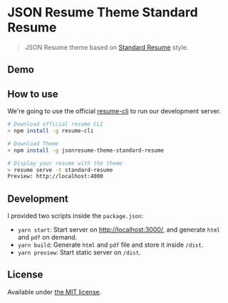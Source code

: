 # JSON Resume Theme Standard Resume

> JSON Resume theme based on [Standard Resume](https://standardresume.co/r/jeffleu) style.

## Demo

## How to use

We're going to use the official [resume-cli](https://github.com/jsonresume/resume-cli) to run our development server.

```bash
# Download official resume CLI
> npm install -g resume-cli

# Download Theme
> npm install -g jsonresume-theme-standard-resume

# Display your resume with the theme
> resume serve -t standard-resume
Preview: http://localhost:4000
```

## Development

I provided two scripts inside the `package.json`:

- `yarn start`: Start server on [http://localhost:3000/](http://localhost:3000/), and generate `html` and `pdf` on demand.
- `yarn build`: Generate `html` and `pdf` file and store it inside `/dist`.
- `yarn preview`: Start static server on `/dist`.

## License

Available under [the MIT license](http://mths.be/mit).
